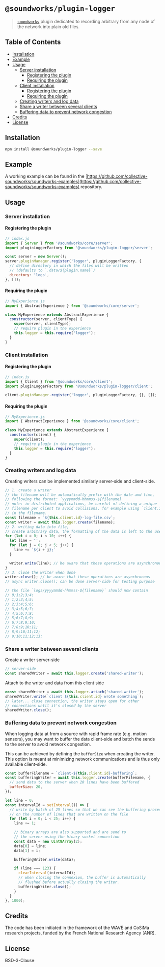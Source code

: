 # `@soundworks/plugin-logger`

> [`soundworks`](https://github.com/collective-soundworks/soundworks) plugin dedicated to recording arbitrary from any node of the network into plain old files.

## Table of Contents

<!-- toc -->

- [Installation](#installation)
- [Example](#example)
- [Usage](#usage)
  * [Server installation](#server-installation)
    + [Registering the plugin](#registering-the-plugin)
    + [Requiring the plugin](#requiring-the-plugin)
  * [Client installation](#client-installation)
    + [Registering the plugin](#registering-the-plugin-1)
    + [Requiring the plugin](#requiring-the-plugin-1)
  * [Creating writers and log data](#creating-writers-and-log-data)
  * [Share a writer between several clients](#share-a-writer-between-several-clients)
  * [Buffering data to prevent network congestion](#buffering-data-to-prevent-network-congestion)
- [Credits](#credits)
- [License](#license)

<!-- tocstop -->

## Installation

```sh
npm install @soundworks/plugin-logger --save
```

## Example

A working example can be found in the [https://github.com/collective-soundworks/soundworks-examples](https://github.com/collective-soundworks/soundworks-examples) repository.

## Usage

### Server installation

#### Registering the plugin

```js
// index.js
import { Server } from '@soundworks/core/server';
import pluginLoggerFactory from '@soundworks/plugin-logger/server';

const server = new Server();
server.pluginManager.register('logger', pluginLoggerFactory, {
  // define directory in which the files will be written
  // (defaults to `.data/${plugin.name}`)
  directory: 'logs',
}, []);
```

#### Requiring the plugin

```js
// MyExperience.js
import { AbstractExperience } from '@soundworks/core/server';

class MyExperience extends AbstractExperience {
  constructor(server, clientType) {
    super(server, clientType);
    // require plugin in the experience
    this.logger = this.require('logger');
  }
}
```

### Client installation

#### Registering the plugin

```js
// index.js
import { Client } from '@soundworks/core/client';
import pluginLoggerFactory from '@soundworks/plugin-logger/client';

client.pluginManager.register('logger', pluginLoggerFactory, {}, []);
```

#### Requiring the plugin

```js
// MyExperience.js
import { AbstractExperience } from '@soundworks/core/client';

class MyExperience extends AbstractExperience {
  constructor(client) {
    super(client);
    // require plugin in the experience
    this.logger = this.require('logger');
  }
}
```

### Creating writers and log data

Creating writers can be implemented similarly server-side and client-side.

```js
// 1. create a writer
// the filename will be automatically prefix with the date and time,
// following the format: `yyyymmdd-hhmmss-${filename}
// note: in distributed applications, be careful of defining a unique
// filename per client to avoid collisions, for example using `client.id`
// in the filename.
const filename = `${this.client.id}-log-file.csv`;
const writer = await this.logger.create(filename);
// 2. writing data into file,
// create arbitrary data, the formatting of the data is left to the user
for (let i = 0; i < 10; i++) {
  let line = '';
  for (let j = 0; j < 5; j++) {
    line += `${i + j};`
  }

  writer.write(line); // be aware that these operations are asynchronous
}
// 3. close the writer when done
writer.close(); // be aware that these operations are asynchronous
// async writer.close(); can be done server-side for testing purpose

// the file `logs/yyyymmdd-hhmmss-${filename}` should now contain
// 0;1;2;3;4;
// 1;2;3;4;5;
// 2;3;4;5;6;
// 3;4;5;6;7;
// 4;5;6;7;8;
// 5;6;7;8;9;
// 6;7;8;9;10;
// 7;8;9;10;11;
// 8;9;10;11;12;
// 9;10;11;12;13;
```

### Share a writer between several clients

Create a writer server-side

```js
// server-side
const sharedWriter = await this.logger.create('shared-writer');
```

Attach to the writer and data from this client side

```js
const sharedWriter = await this.logger.attach('shared-writer');
sharedWriter.write(`client ${this.client.id} wrote something`);
// later... close connection, the writer stays open for other
// connections until it's closed by the server
sharedWriter.close();
```

### Buffering data to prevent network congestion

When logging data at from a source with rapid frame rate (e.g. motion sensors), you may want to buffer the data client-side and batch the sends to the server to avoid network congestion.

This can be achieved by defining the `bufferSize` when creating the writer. This option is meant at minimizing network communications and is thus only available client-side.

```js
const bufferFilename = `client-${this.client.id}-buffering`;
const bufferingWriter = await this.logger.create(bufferFilename, {
  // send data to the server when 20 lines have been buffered
  bufferSize: 20,
});

let line = 0;
const intervalId = setInterval(() => {
  // write by batch of 25 lines so that we can see the buffering process
  // on the number of lines that are written on the file
  for (let i = 0; i < 25; i++) {
    line += 1;

    // binary arrays are also supported and are send to
    // the server using the binary socket connection
    const data = new Uint8Array(2);
    data[0] = line;
    data[1] = i;

    bufferingWriter.write(data);

    if (line === 123) {
      clearInterval(intervalId);
      // when closing the connexion, the buffer is automatically
      // flushed before actually closing the writer.
      bufferingWriter.close();
    }
  }
}, 1000);
```

## Credits

The code has been initiated in the framework of the WAVE and CoSiMa research projects, funded by the French National Research Agency (ANR).

## License

BSD-3-Clause
